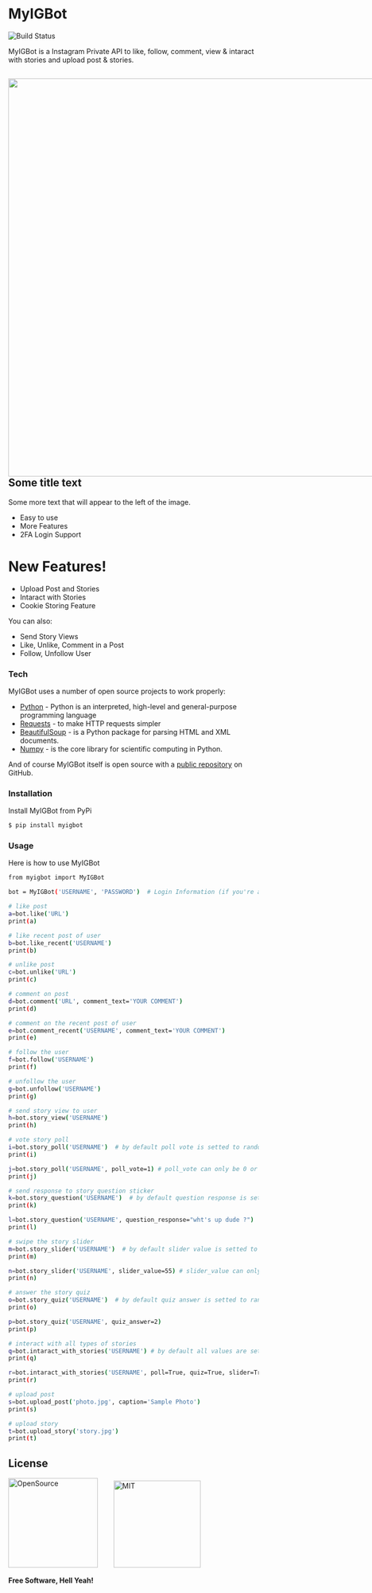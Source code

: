 # MyIGBot

![Build Status](https://camo.githubusercontent.com/4e084bac046962268fcf7a8aaf3d4ac422d3327564f9685c9d1b57aa56b142e9/68747470733a2f2f7472617669732d63692e6f72672f6477796c2f657374612e7376673f6272616e63683d6d6173746572)

MyIGBot is a Instagram Private API to like, follow, comment, view & intaract with stories and upload post & stories.

<div style="clear: both;">
  <div style="float: left; margin-right 1em;">
    <img src='https://raw.githubusercontent.com/b31ngD3v/MyIGBot/main/Screenshot_20201117-112159.png' alt='' height='800' />
  </div>
  <div>
    <h2>Some title text</h2>
    <p>Some more text that will appear to the left of the image.</p>
  </div>
</div>


  - Easy to use
  - More Features
  - 2FA Login Support

# New Features!

  - Upload Post and Stories
  - Intaract with Stories
  - Cookie Storing Feature

You can also:
  - Send Story Views
  - Like, Unlike, Comment in a Post
  - Follow, Unfollow User

### Tech

MyIGBot uses a number of open source projects to work properly:

* [Python](https://www.python.org/) - Python is an interpreted, high-level and general-purpose programming language
* [Requests](https://requests.readthedocs.io/en/master/) - to make HTTP requests simpler
* [BeautifulSoup](https://pypi.org/project/beautifulsoup4/) - is a Python package for parsing HTML and XML documents.
* [Numpy](https://numpy.org/) - is the core library for scientific computing in Python.

And of course MyIGBot itself is open source with a [public repository](https://github.com/b31ngD3v/MyIGBot)
 on GitHub.

### Installation

Install MyIGBot from PyPi

```sh
$ pip install myigbot
```
### Usage

Here is how to use MyIGBot

```sh
from myigbot import MyIGBot

bot = MyIGBot('USERNAME', 'PASSWORD')  # Login Information (if you're account has 2 Factor Auth. The Bot Will Ask You The Code.)

# like post
a=bot.like('URL')
print(a)

# like recent post of user
b=bot.like_recent('USERNAME')
print(b)

# unlike post
c=bot.unlike('URL')
print(c)

# comment on post
d=bot.comment('URL', comment_text='YOUR COMMENT')
print(d)

# comment on the recent post of user
e=bot.comment_recent('USERNAME', comment_text='YOUR COMMENT')
print(e)

# follow the user
f=bot.follow('USERNAME')
print(f)

# unfollow the user
g=bot.unfollow('USERNAME')
print(g)

# send story view to user
h=bot.story_view('USERNAME')
print(h)

# vote story poll 
i=bot.story_poll('USERNAME')  # by default poll vote is setted to random
print(i)

j=bot.story_poll('USERNAME', poll_vote=1) # poll_vote can only be 0 or 1
print(j)

# send response to story question sticker
k=bot.story_question('USERNAME')  # by default question response is setted to random
print(k)

l=bot.story_question('USERNAME', question_response="wht's up dude ?")
print(l)

# swipe the story slider
m=bot.story_slider('USERNAME')  # by default slider value is setted to random
print(m)

n=bot.story_slider('USERNAME', slider_value=55) # slider_value can only be between 0 and 100
print(n)

# answer the story quiz
o=bot.story_quiz('USERNAME')  # by default quiz answer is setted to random
print(o)

p=bot.story_quiz('USERNAME', quiz_answer=2)
print(p)

# interact with all types of stories
q=bot.intaract_with_stories('USERNAME') # by default all values are setted to random
print(q)

r=bot.intaract_with_stories('USERNAME', poll=True, quiz=True, slider=True, question=True, poll_vote='random', quiz_answer='random',question_response='random', slider_value='random')  # default values
print(r)

# upload post
s=bot.upload_post('photo.jpg', caption='Sample Photo')
print(s)

# upload story
t=bot.upload_story('story.jpg')
print(t)
```

License
----

<p>
<img src="https://opensource.org/files/OSIApproved_1.png" alt="OpenSource" height=180px />
  &nbsp;&nbsp;&nbsp;&nbsp;&nbsp;&nbsp;
<img src="https://images-wixmp-ed30a86b8c4ca887773594c2.wixmp.com/i/7195e121-eded-45cf-9aab-909deebd81b2/d9ur2lg-28410b47-58fd-4a48-9b67-49c0f56c68ce.png" alt="MIT" height=175px />
</p>

**Free Software, Hell Yeah!**
